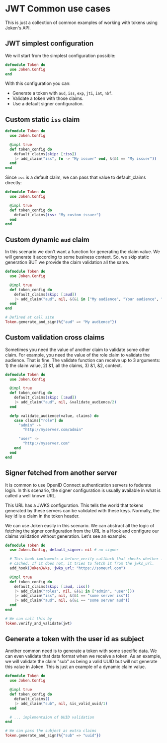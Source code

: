 # JWT Common use cases

This is just a collection of common examples of working with tokens using Joken's API.

## JWT simplest configuration

We will start from the simplest configuration possible:

``` elixir
defmodule Token do
  use Joken.Config
end
```

With this configuration you can:

- Generate a token with `aud`, `iss`, `exp`, `jti`, `iat`, `nbf`.
- Validate a token with those claims.
- Use a default signer configuration.

## Custom static `iss` claim

``` elixir
defmodule Token do
  use Joken.Config

  @impl true
  def token_config do
    default_claims(skip: [:iss])
    |> add_claim("iss", fn -> "My issuer" end, &(&1 == "My issuer"))
  end
end
```

Since `iss` is a default claim, we can pass that value to default_claims directly:

``` elixir
defmodule Token do
  use Joken.Config

  @impl true
  def token_config do
    default_claims(iss: "My custom issuer")
  end
end
```

## Custom dynamic `aud` claim

In this scenario we don't want a function for generating the claim value. We will generate it according to some business context. So, we skip static generation BUT we provide the claim validation all the same.

``` elixir
defmodule Token do
  use Joken.Config

  @impl true
  def token_config do
    default_claims(skip: [:aud])
    |> add_claim("aud", nil, &(&1 in ["My audience", "Your audience", "Her audience"]))
  end
end

# Defined at call site
Token.generate_and_sign(%{"aud" => "My audience"})
```

## Custom validation cross claims

Sometimes you need the value of another claim to validate some other claim. For example, you need the value of the role claim to validate the audience. That is fine. The validate function can receive up to 3 arguments: 1) the claim value, 2) &1, all the claims, 3) &1, &2, context.

``` elixir
defmodule Token do
  use Joken.Config

  @impl true
  def token_config do
    default_claims(skip: [:aud])
    |> add_claim("aud", nil, &validate_audience/2)
  end

  defp validate_audience(value, claims) do
    case claims["role"] do
      "admin" ->
        "http://myserver.com/admin"

      "user" ->
        "http://myserver.com"
    end
  end
end
```

## Signer fetched from another server

It is common to use OpenID Connect authentication servers to federate login. In this scenario, the signer configuration is usually available in what is called a well known URL.

This URL has a JWKS configuration. This tells the world that tokens generated by these servers can be validated with these keys. Normally, the key id is a claim in the token header.

We can use Joken easily in this scenario. We can abstract all the logic of fetching the signer configuration from the URL in a Hook and configure our claims validation without generation. Let's see an example:

``` elixir
defmodule Token do
  use Joken.Config, default_signer: nil # no signer

  # This hook implements a before_verify callback that checks whether it has a signer configuration
  # cached. If it does not, it tries to fetch it from the jwks_url.
  add_hook(JokenJwks, jwks_url: "https://someurl.com")

  @impl true
  def token_config do
    default_claims(skip: [:aud, :iss])
    |> add_claim("roles", nil, &(&1 in ["admin", "user"]))
    |> add_claim("iss", nil, &(&1 == "some server iss"))
    |> add_claim("aud", nil, &(&1 == "some server aud"))
  end
end

# We can call this by
Token.verify_and_validate(jwt)
```

## Generate a token with the user id as subject

Another common need is to generate a token with some specific data. We can even validate that data format when we receive a token. As an example, we will validate the claim "sub" as being a valid UUID but will not generate this value in Joken. This is just an example of a dynamic claim value.

``` elixir
defmodule Token do
  use Joken.Config

  @impl true
  def token_config do
    default_claims()
    |> add_claim("sub", nil, &is_valid_uuid/1)
  end

  # ... implementaion of UUID validation
end

# We can pass the subject as extra claims
Token.generate_and_sign(%{"sub" => "uuid"})
```
